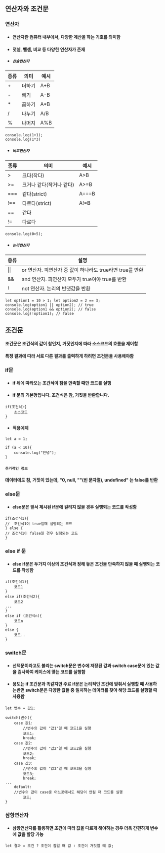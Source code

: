 ## 연산자와 조건문
### 연산자
- #### 연산자란 컴퓨터 내부에서, 다양한 계산을 하는 기호를 의미함
- #### 덧셈, 뺄셈, 비교 등 다양한 연산자가 존재
- ##### `산술연산자`
| 종류 | 의미   | 예시 |
|------|--------|------|
| +    | 더하기 | A+B  |
| -    | 빼기   | A-B  |
| \*   | 곱하기 | A*B  |
|/    | 나누기 | A/B  |
| %    | 나머지 | A%B  |
```JS
console.log(1+1);
console.log(1*3)
```
- ##### `비교연산자`
| 종류 | 의미   | 예시 |
|------|--------|------|
| >    | 크다(작다)  | A>B  |
| >=   | 크거나 같다(작거나 같다)   | A>=B  |
| ===  | 같다(strict) | A===B  |
| !==    | 다르다(strict) | A!=B  |
| ==    | 같다 |  |
|!=    |다르다||
```JS
console.log(0>5);
```
- ##### `논리연산자`
|종류|설명|
|---|---|
|\|\||or 연산자. 피연산자 중 값이 하나라도 true라면 true를 반환|
|\&\&|and 연산자. 피연산자 모두가 true여야 true를 반환|
|!|not 연산자. 논리의 반댓값을 반환|

```JS
let option1 = 10 > 1; let option2 = 2 == 3;
console.log(option1 || option2); // true 
console.log(option1 && option2); // false 
console.log(!option1); // false
```

## 조건문
#### 조건문은 조건식의 값이 참인지, 거짓인지에 따라 소스코드의 흐름을 제어함
#### 특정 결과에 따라 서로 다른 결과를 출력하게 하려면 조건문을 사용해야함

### if문
- #### if 뒤에 따라오는 조건식이 참을 만족할 때만 코드를 실행
- #### if 문의 기본형입니다. 조건식은 참, 거짓을 반환합니다.
```JS
if(조건식){
	소스코드
}
```
- #### 적용예제
```JS
let a = 1;

if (a < 10){
	console.log("안녕");
}
```

#### `추가적인 정보`
#### 데이터에도 참, 거짓이 있는데, "0, null, ""(빈 문자열), undefined" 는 false를 반환

### else문
- #### else문은 앞서 제시된 if문에 걸리지 않을 경우 실행되는 코드를 작성함
```JS
if(조건식1){
// 	조건식1이 true일때 실행되는 코드
} else {
// 조건식1이 false일 경우 실행되는 코드
}
```
### else if 문
- #### else if문은 두가지 이상의 조건식과 정해 놓은 조건을 만족하지 않을 때 실행되는 코드를 작성함
```JS
if(조건식1){
	코드1
}
else if(조건식2){
	코드2
...
}
else if (조건식n){
	코드n
}
else {
	코드..
}
```
### switch문
- #### 선택문이라고도 불리는 switch문은 변수에 저장된 값과 switch case문에 있는 값을 검사하여 케이스에 맞는 코드를 실행함
- #### 용도는 if 조건문과 똑같지만 주료 if문은 논리적인 조건에 맞춰서 실행할 때 사용하는반면 switch문은 다양한 값들 중 일치하는 데이터를 찾아 해당 코드를 실행할 때 사용함
```JS
let 변수 = 값1;

switch(변수){
	case 값1:
		//변수의 값이 "값1"일 때 코드1을 실행
		코드1;
		break;
	case 값2:
		//변수의 값이 "값2"일 때 코드2을 실행
		코드2;
		break;
	case 값3:
		//변수의 값이 "값3"일 때 코드3을 실행
		코드3;
		break;
...
	default:
	//변수의 값이 case중 어느곳에서도 해당이 안될 때 코드를 실행
		코드;
}
```

### 삼항연산자
- #### 삼항연산자를 활용하면 조건에 따라 값을 다르게 해야하는 경우 더욱 간편하게 변수에 값을 할당 가능
```JS
let 결과 = 조건 ? 조건이 참일 때 값 : 조건이 거짓일 때 값;
```